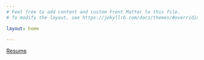 ```yaml
---
# Feel free to add content and custom Front Matter to this file.
# To modify the layout, see https://jekyllrb.com/docs/themes/#overriding-theme-defaults

layout: home

---
```


[Resume](https://github.com/asmitaj08/asmitaj08.github.io/blob/main/Asmita_Resume_WInter24.pdf)
